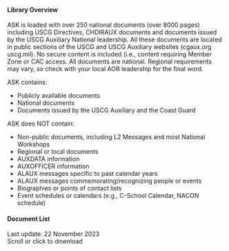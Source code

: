 
 #### Library Overview
 ASK is loaded with over 250 national documents (over 8000 pages) including USCG Directives, CHDIRAUX documents and documents issued by the USCG Auxiliary National leadership. All these documents are located in public sections of the USCG and USCG Auxiliary websites (cgaux.org uscg.mil).  No secure content is included (i.e., content requiring Member Zone or CAC access. All documents are national. Regional requirements may vary, so check with your local AOR leadership for the final word. 

ASK contains:
- Publicly available documents
- National documents
- Documents issued by the USCG Auxiliary and the Coast Guard 

ASK does NOT contain:
- Non-public documents, including L2 Messages and most National Workshops
- Regional or local documents
- AUXDATA information
- AUXOFFICER information
- ALAUX messages specific to past calendar years
- ALAUX messages commemorating/recognizing people or events
- Biographies or points of contact lists
- Event schedules or calendars (e.g., C-School Calendar, NACON schedule)

#### Document List
Last update: 22 November 2023  
Scroll or click to download  